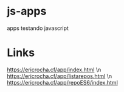 # js-apps
apps testando javascript

# Links

https://ericrocha.cf/app/index.html \n
https://ericrocha.cf/app/listarepos.html \n
https://ericrocha.cf/app/repoES6/index.html 

